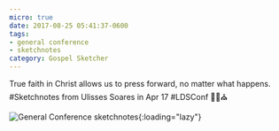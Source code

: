 ```yaml
---
micro: true
date: 2017-08-25 05:41:37-0600
tags:
- general conference
- sketchnotes
category: Gospel Sketcher
---
```


True faith in Christ allows us to press forward, no matter what happens. #Sketchnotes from Ulisses Soares in Apr 17 #LDSConf ✍🏼⛪️

![General Conference sketchnotes](https://media.bennorris.org/images/gospelsketcher/uploads/2018/7e6df8d10a.jpg){:loading="lazy"}
